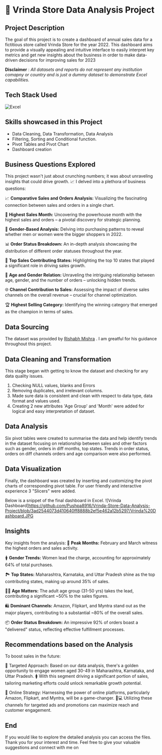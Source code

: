 # 🏪  Vrinda Store Data Analysis Project

## Project Description

The goal of this project is to create a dashboard of annual sales data for a  fictitious store called Vrinda Store for the year 2022. This dashboard aims to provide a visually appealing and intuitive interface to easily interpret key metrics and get new insights about the business in order to make data-driven decisions for improving sales for 2023

**__Disclaimer__** : _All datasets and reports do not represent any institution comapny or country and is just a dummy dataset to demonstrate Excel capabilities._

## Tech Stack Used 

![Excel](https://img.icons8.com/color/256/microsoft-excel-2019.png)

## Skills showcased in this Project

- Data Cleaning, Data Transformation, Data Analysis
- Filtering, Sorting and Conditional function.
- Pivot Tables and Pivot Chart
- Dashboard creation

## Business Questions Explored

This project wasn't just about crunching numbers; it was about unraveling insights that could drive growth. 📈 I delved into a plethora of business questions:

📈 **Comparative Sales and Orders Analysis:** Visualizing the fascinating connection between sales and orders in a single chart.

📆 **Highest Sales Month:** Uncovering the powerhouse month with the highest sales and orders – a pivotal discovery for strategic planning.

🚻 **Gender-Based Analysis:** Delving into purchasing patterns to reveal whether men or women were the bigger shoppers in 2022.

📊 **Order Status Breakdown:** An in-depth analysis showcasing the distribution of different order statuses throughout the year.

🏢 **Top Sales Contributing States:** Highlighting the top 10 states that played a significant role in driving sales growth.

👥 **Age and Gender Relation:** Unraveling the intriguing relationship between age, gender, and the number of orders – unlocking hidden trends.

🌐 **Channel Contribution to Sales:** Assessing the impact of diverse sales channels on the overall revenue – crucial for channel optimization.

🏆 **Highest Selling Category:** Identifying the winning category that emerged as the champion in terms of sales.

## Data Sourcing

The dataset was provided by [Rishabh Mishra](https://www.youtube.com/@RishabhMishraOfficial) . I am greatful for his guidance throughout this project.

## Data Cleaning and Transformation

This stage began with getting to know the dataset and checking for any data quality issues.
1.	Checking NULL values, blanks and Errors 
2.	Removing duplicates, and irrelevant columns.
3.	Made sure data is consistent and clean with respect to data type, data format and values used.
4.	Creating 2 new attributes 'Age Group' and 'Month' were added for logical and easy interpretation of dataset.

## Data Analysis

Six pivot tables were created to summarise the data and help identify trends in the dataset focusing on relationship between sales and other factors such as gender, orders in diff months, top states. Trends in order status, orders on diff channels orders and age comparison were also performed.

## Data Visualization

Finally, the dashboard was created by inserting and customizing the pivot charts of corresponding pivot table. For user friendly and interactive experience 3 "Slicers" were added.

Below is a snippet of the final dashboard in Excel.
![Vrinda Dashboard]https://github.com/Pushpa8916/Vrinda-Store-Data-Analysis-Project/blob/3ad2544073d410640ff8888b2ef5e462a12b5297/Vrinda%20Dashboard.JPG

## Insights

Key insights from the analysis:
📅 **Peak Months:** February and March witness the highest orders and sales activity.

🚺 **Gender Trends:** Women lead the charge, accounting for approximately 64% of total purchases.

🏞️ **Top States:** Maharashtra, Karnataka, and Uttar Pradesh shine as the top contributing states, making up around 35% of sales.

👩💼 **Age Matters:** The adult age group (31-50 yrs) takes the lead, contributing a significant ~50% to the sales figures.

🛍️ **Dominant Channels:** Amazon, Flipkart, and Myntra stand out as the major players, contributing to a substantial ~80% of the overall sales.

📦 **Order Status Breakdown:** An impressive 92% of orders boast a "delivered" status, reflecting effective fulfillment processes.


## Recommendations based on the Analysis

To boost sales in the future:

🎯 Targeted Approach: Based on our data analysis, there's a golden opportunity to engage women aged 30-49 in Maharashtra, Karnataka, and Uttar Pradesh. 🚺 With this segment driving a significant portion of sales, tailoring marketing efforts could unlock remarkable growth potential.

📱 Online Strategy: Harnessing the power of online platforms, particularly Amazon, Flipkart, and Myntra, will be a game-changer. 🛒💻 Utilizing these channels for targeted ads and promotions can maximize reach and customer engagement.

## End

If you would like to explore the detailed analysis you can access the files. Thank you for your interest and time. Feel free to give your valuable suggestions and connect with me on

